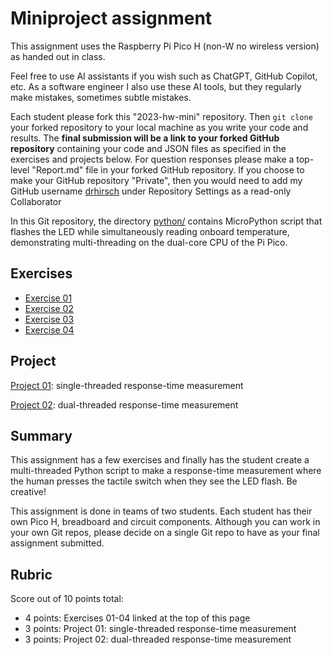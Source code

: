 # Miniproject assignment

This assignment uses the Raspberry Pi Pico H (non-W no wireless version) as handed out in class.

Feel free to use AI assistants if you wish such as ChatGPT, GitHub Copilot, etc.
As a software engineer I also use these AI tools, but they regularly make mistakes, sometimes subtle mistakes.

Each student please fork this "2023-hw-mini" repository.
Then `git clone` your forked repository to your local machine as you write your code and results.
The **final submission will be a link to your forked GitHub repository** containing your code and JSON files as specified in the exercises and projects below.
For question responses please make a top-level "Report.md" file in your forked GitHub repository.
If you choose to make your GitHub repository "Private", then you would need to add my GitHub username
[drhirsch](https://github.com/drhirsch)
under Repository Settings as a read-only Collaborator

In this Git repository, the directory
[python/](../python)
contains MicroPython script that flashes the LED while simultaneously reading onboard temperature, demonstrating multi-threading on the dual-core CPU of the Pi Pico.

## Exercises

* [Exercise 01](./exercise01.md)
* [Exercise 02](./exercise02.md)
* [Exercise 03](./exercise03.md)
* [Exercise 04](./exercise04.md)

## Project

[Project 01](./project01.md): single-threaded response-time measurement

[Project 02](./project02.md): dual-threaded response-time measurement

## Summary

This assignment has a few exercises and finally has the student create a multi-threaded Python script to make a response-time measurement where the human presses the tactile switch when they see the LED flash.
Be creative!

This assignment is done in teams of two students.
Each student has their own Pico H, breadboard and circuit components.
Although you can work in your own Git repos, please decide on a single Git repo to have as your final assignment submitted.

## Rubric

Score out of 10 points total:

* 4 points: Exercises 01-04 linked at the top of this page
* 3 points: Project 01: single-threaded response-time measurement
* 3 points: Project 02: dual-threaded response-time measurement
